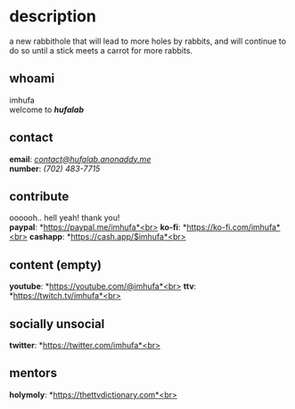 # description
  a new rabbithole that will lead to more holes by rabbits, and will continue to do so until a stick meets a carrot for more rabbits.
  
## whoami
  imhufa<br>
  welcome to ***hufalab***

## contact
  **email**:  *contact@hufalab.anonaddy.me*<br>
  **number**: *(702) 483-7715*

## contribute
oooooh.. hell yeah! thank you!<br>
  **paypal**:   *https://paypal.me/imhufa*<br>
  **ko-fi**:    *https://ko-fi.com/imhufa*<br>
  **cashapp**:  *https://cash.app/$imhufa*<br>

## content (empty)
  **youtube**:  *https://youtube.com/@imhufa*<br>
  **ttv**:      *https://twitch.tv/imhufa*<br>
  
## socially unsocial
  **twitter**:  *https://twitter.com/imhufa*<br>
  
## mentors
  **holymoly**: *https://thettvdictionary.com*<br>

<!---
imhufa/imhufa is made for you and me.
'readme.md' is strategically named to sway those who are lurking to not attempt to read.
it is a carrot.
without a stick.
poor rabbit.
pay it forward!
--->
